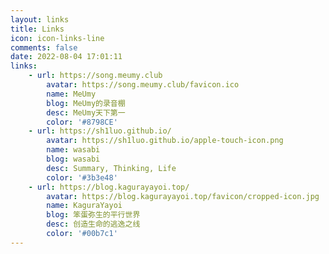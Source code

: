 ```yaml
---
layout: links
title: Links
icon: icon-links-line
comments: false
date: 2022-08-04 17:01:11
links:
	- url: https://song.meumy.club
		avatar: https://song.meumy.club/favicon.ico
		name: MeUmy
		blog: MeUmy的录音棚
		desc: MeUmy天下第一
		color: '#8798CE'
	- url: https://sh1luo.github.io/
		avatar: https://sh1luo.github.io/apple-touch-icon.png
		name: wasabi
		blog: wasabi
		desc: Summary, Thinking, Life
		color: '#3b3e48'
	- url: https://blog.kagurayayoi.top/
		avatar: https://blog.kagurayayoi.top/favicon/cropped-icon.jpg
		name: KaguraYayoi
		blog: 笨蛋弥生的平行世界
		desc: 创造生命的逃逸之线
		color: '#00b7c1'
---
```

